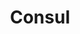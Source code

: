 ---
title: Consul
categories:
  - other
docs:
  - id: java
    url: https://java.testcontainers.org/modules/consul/
    maintainer: core
    example: |
      ```java
      var consul = new ConsulContainer(DockerImageName.parse("hashicorp/consul:1.15"));
      consul.start();
      ```
  - id: go
    url: https://golang.testcontainers.org/modules/consul/
    maintainer: core
    example: |
      ```go
      consulContainer, err := consul.Run(ctx, "hashicorp/consul:1.15")
      ```
description: |
  Consul is a service mesh and distributed key-value store.

  With the increasing popularity of Consul and config externalization, applications are now needing to source properties from Consul. This can prove challenging in the development phase without a running Consul instance readily on hand. This module solves integration testing with Consul. You can also use it to test how your application behaves with Consul by writing different test scenarios.
---